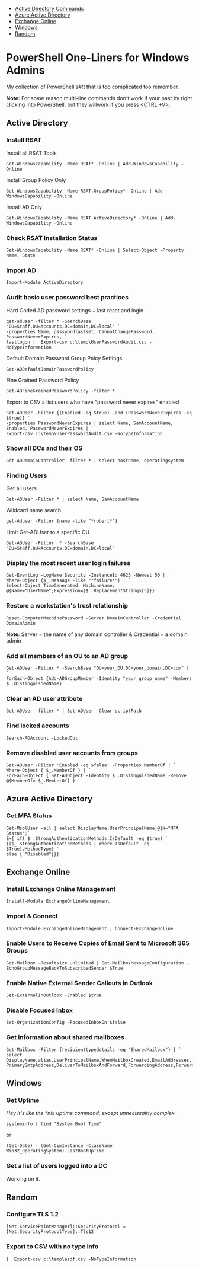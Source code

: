 - [Active Directory Commands](#active-directory)
- [Azure Active Directory](#azure-active-directory)
- [Exchange Online](#exchange-online)
- [Windows](#windows)
- [Random](#random)

# PowerShell One-Liners for Windows Admins

My collection of PowerShell s#!t that is too complicated too remember.

**Note:** For some reason multi-line commands don't work if your past by right clicking into PowerShell, but they willwork if you press <CTRL +V>.

## Active Directory

### Install RSAT
Install all RSAT Tools
```
Get-WindowsCapability -Name RSAT* -Online | Add-WindowsCapability –Online
```

Install Group Policy Only
```
Get-WindowsCapability -Name RSAT.GroupPolicy* -Online | Add-WindowsCapability -Online
```

Install AD Only
```
Get-WindowsCapability -Name RSAT.ActiveDirectory* -Online | Add-WindowsCapability -Online
```

### Check RSAT Installation Status ###
```
Get-WindowsCapability -Name RSAT* -Online | Select-Object -Property Name, State
```

### Import AD
```
Import-Module ActiveDirectory
```

### Audit basic user password best practices
Hard Coded AD password settings + last reset and login
```
get-aduser -filter * -SearchBase "OU=Staff,OU=Accounts,DC=domain,DC=local" `
-properties Name, passwordlastset, CannotChangePassword, PasswordNeverExpires, `
lastlogon |  Export-csv c:\temp\UserPasswordAudit.csv -NoTypeInformation
```

Default Domain Password Group Polcy Settings <!-- Confirmed -->
```
Get-ADDefaultDomainPasswordPolicy
```

Fine Grained Password Policy <!-- Confirmed -->
```
Get-ADFineGrainedPasswordPolicy -filter *
```

Export to CSV a list users who have "password never expires" enabled <!-- Confirmed -->
```
Get-ADUser -Filter {(Enabled -eq $true) -and (PasswordNeverExpires -eq $true)} `
-properties PasswordNeverExpires | select Name, SamAccountName, Enabled, PasswordNeverExpires | `
Export-csv c:\temp\UserPasswordAudit.csv -NoTypeInformation
```

### Show all DCs and their OS <!-- Confirmed -->
```
Get-ADDomainController -filter * | select hostname, operatingsystem
```

### Finding Users

Get all users <!-- Confirmed -->
```
Get-ADUser -Filter * | select Name, SamAccountName
```
Wildcard name search <!-- Confirmed -->
```
get-Aduser -Filter {name -like "*robert*"}
```

Limit Get-ADUser to a specific OU <!-- Confirmed -->
```
Get-ADUser -Filter  * -SearchBase "OU=Staff,OU=Accounts,DC=domain,DC=local"
```

### Display the most recent user login failures <!-- Confirmed -->
```
Get-EventLog -LogName Security -InstanceId 4625 -Newest 50 | `
Where-Object {$_.Message -like "*failure*"} | `
Select-Object TimeGenerated, MachineName, @{Name="UserName";Expression={$_.ReplacementStrings[5]}}
```

### Restore a workstation's trust relationship <!-- Confirmed -->
```
Reset-ComputerMachinePassword -Server DomainController -Credential DomainAdmin
```
**Note**: Server = the name of any domain controller & Credential = a domain admin

### Add all members of an OU to an AD group
```
Get-ADUser -Filter * -SearchBase "OU=your_OU,DC=your_domain,DC=com" | `
ForEach-Object {Add-ADGroupMember -Identity "your_group_name" -Members $_.DistinguishedName}
```

### Clear an AD user attribute <!-- Confirmed -->
```
Get-ADUser -filter * | Set-ADUser -Clear scriptPath
```

### Find locked accounts <!-- Confirmed -->
```
Search-ADAccount -LockedOut
```

### Remove disabled user accounts from groups
```
Get-ADUser -Filter 'Enabled -eq $false' -Properties MemberOf | `
Where-Object { $_.MemberOf } | `
ForEach-Object { Set-ADObject -Identity $_.DistinguishedName -Remove @{MemberOf= $_.MemberOf} }
```

## Azure Active Directory

### Get MFA Status
```
Get-MsolUser -all | select DisplayName,UserPrincipalName,@{N="MFA Status";`
E={ if( $_.StrongAuthenticationMethods.IsDefault -eq $true) `
{($_.StrongAuthenticationMethods | Where IsDefault -eq $True).MethodType} `
else { "Disabled"}}}
```

## Exchange Online

### Install Exchange Online Management
```
Install-Module ExchangeOnlineManagement
```
### Import & Connect
```
Import-Module ExchangeOnlineManagement ; Connect-ExchangeOnline
```

### Enable Users to Receive Copies of Email Sent to Microsoft 365 Groups <!-- Confirmed -->
```
Get-Mailbox –Resultsize Unlimited | Set-MailboxMessageConfiguration -EchoGroupMessageBackToSubscribedSender $True
```

### Enable Native External Sender Callouts in Outlook <!-- Confirmed -->
```
Set-ExternalInOutlook -Enabled $true
```

### Disable Focused Inbox <!-- Confirmed -->
```
Set-OrganizationConfig -FocusedInboxOn $false
```

### Get information about shared mailboxes
```
Get-Mailbox -Filter {recipienttypedetails -eq "SharedMailbox"} | `
select DisplayName,alias,UserPrincipalName,WhenMailboxCreated,EmailAddresses,`
PrimarySmtpAddress,DeliverToMailboxAndForward,ForwardingAddress,ForwardingSmtpAddress
```
## Windows

### Get Uptime <!-- Confirmed -->
*Hey it's like the \*nix uptime command, except unnecissairly complex.*
```
systeminfo | find "System Boot Time"
```
or
```
(Get-Date) - (Get-CimInstance -ClassName Win32_OperatingSystem).LastBootUpTime
```

### Get a list of users logged into a DC
Working on it.

## Random

### Configure TLS 1.2 <!-- Confirmed -->
```
[Net.ServicePointManager]::SecurityProtocol = [Net.SecurityProtocolType]::Tls12
```
### Export to CSV with no type info <!-- Confirmed -->
```
|  Export-csv c:\temp\asdf.csv -NoTypeInformation
```
